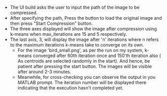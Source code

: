 - The UI build asks the user to input the path of the image to be compressed. 
- After specifying the path, Press the button to load the original image and then press "Start Compression" button.
- The three axes displayed will show the image after compression using k-means when max_iterations are 15 and 5 respectively. 
- The last axis, 3, will display the image after 'n' iterations where n refers to the maximum iterations k-means take to converge on its own. 
  - For the image 'bird_small.png', as per the run on my system, k-means converged after 60th iteration once and 150'th iteration also ( As centroids are selected randomly in the start). And hence, be patient after pressing the start button. The images will be visible after around 2-3 minutes.
  - Meanwhile, for cross-checking you can observe the output in you MATLAB prompt. The iteration number will be displayed there indicating that the execution hasn't completed yet.  